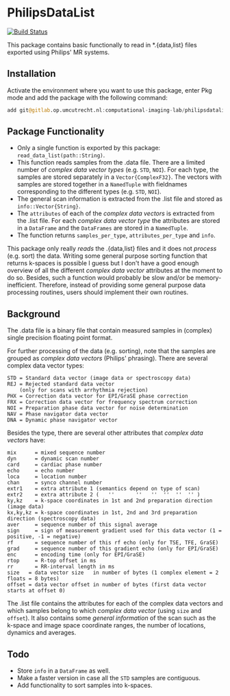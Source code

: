# PhilipsDataList

[![Build Status](https://github.com/Oscar/PhilipsDataList.jl/actions/workflows/CI.yml/badge.svg?branch=main)](https://github.com/Oscar/PhilipsDataList.jl/actions/workflows/CI.yml?query=branch%3Amain)

This package contains basic functionally to read in *.{data,list} files exported using Philips' MR systems.

## Installation

Activate the environment where you want to use this package, enter Pkg mode and add the package with the following command:
```julia
add git@gitlab.op.umcutrecht.nl:computational-imaging-lab/philipsdatalist.git
```

## Package Functionality

- Only a single function is exported by this package: `read_data_list(path::String)`.
- This function reads samples from the .data file. There are a limited number of _complex data vector types_ (e.g. `STD`, `NOI`). For each type, the samples are stored separately in a `Vector{ComplexF32}`. The vectors with samples are stored together in a `NamedTuple` with fieldnames corresponding to the different types (e.g. `STD`, `NOI`).
- The general scan information is extracted from the .list file and stored as `info::Vector{String}`.
- The `attributes` of each of the _complex data vectors_ is extracted from the .list file. For each _complex data vector type_ the attributes are stored in a `DataFrame` and the `DataFrames` are stored in a `NamedTuple`.
- The function returns `samples_per_type`, `attributes_per_type` and `info`.

This package only really _reads_ the .{data,list} files and it does not _process_ (e.g. sort) the data. Writing some general purpose sorting function that returns k-spaces is possible I guess but I don't have a good enough overview of all the different _complex data vector_ attributes at the moment to do so. Besides, such a function would probably be slow and/or be memory-inefficient. Therefore, instead of providing some general purpose data processing routines, users should implement their own routines.

## Background

The .data file is a binary file that contain measured samples in (complex) single precision floating point format. 

For further processing of the data (e.g. sorting), note that the samples are grouped as _complex data vectors_ (Philips' phrasing). There are several complex data vector types:  
```
STD = Standard data vector (image data or spectroscopy data)
REJ = Rejected standard data vector
    (only for scans with arrhythmia rejection)
PHX = Correction data vector for EPI/GraSE phase correction
FRX = Correction data vector for frequency spectrum correction
NOI = Preparation phase data vector for noise determination
NAV = Phase navigator data vector
DNA = Dynamic phase navigator vector
```
Besides the type, there are several other attributes that _complex data vectors_ have:
```
mix      = mixed sequence number
dyn      = dynamic scan number
card     = cardiac phase number
echo     = echo number
loca     = location number
chan     = synco channel number
extr1    = extra attribute 1 (semantics depend on type of scan)
extr2    = extra attribute 2 (   ''       ''   ''  ''  ''  '' )
ky,kz    = k-space coordinates in 1st and 2nd preparation direction (image data)
kx,ky,kz = k-space coordinates in 1st, 2nd and 3rd preparation direction (spectroscopy data)
aver     = sequence number of this signal average
sign     = sign of measurement gradient used for this data vector (1 = positive, -1 = negative)
rf       = sequence number of this rf echo (only for TSE, TFE, GraSE)
grad     = sequence number of this gradient echo (only for EPI/GraSE)
enc      = encoding time (only for EPI/GraSE)
rtop     = R-top offset in ms
rr       = RR-interval length in ms
size   = data vector size   in number of bytes (1 complex element = 2 floats = 8 bytes)
offset = data vector offset in number of bytes (first data vector starts at offset 0)
```

The .list file contains the attributes for each of the complex data vectors and which samples belong to which _complex data vector_ (using `size` and `offset`). It also contains some _general information_ of the scan such as the k-space and image space coordinate ranges, the number of locations, dynamics and averages.

## Todo
- Store `info` in a `DataFrame` as well.
- Make a faster version in case all the `STD` samples are contiguous.
- Add functionality to sort samples into k-spaces.
